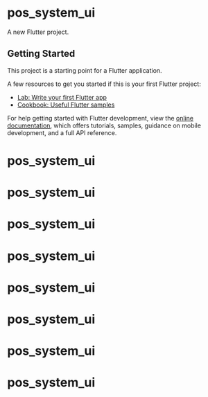 # pos_system_ui

A new Flutter project.

## Getting Started

This project is a starting point for a Flutter application.

A few resources to get you started if this is your first Flutter project:

- [Lab: Write your first Flutter app](https://docs.flutter.dev/get-started/codelab)
- [Cookbook: Useful Flutter samples](https://docs.flutter.dev/cookbook)

For help getting started with Flutter development, view the
[online documentation](https://docs.flutter.dev/), which offers tutorials,
samples, guidance on mobile development, and a full API reference.
# pos_system_ui
# pos_system_ui
# pos_system_ui
# pos_system_ui
# pos_system_ui
# pos_system_ui
# pos_system_ui
# pos_system_ui
